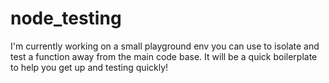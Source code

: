 # node_testing

I'm currently working on a small playground env you can use to isolate and test a function away from the main code base.
It will be a quick boilerplate to help you get up and testing quickly!
